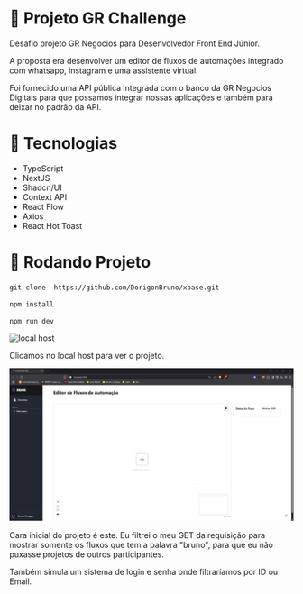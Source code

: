 # 🔖 Projeto GR Challenge

Desafio projeto GR Negocios para Desenvolvedor Front End Júnior.

A proposta era desenvolver um editor de fluxos de automações integrado com whatsapp, instagram e uma assistente virtual.

Foi fornecido uma API pública integrada com o banco da GR Negocios Digitais para que possamos integrar nossas aplicações e também para deixar no padrão da API.

# 🚀 Tecnologias

- TypeScript
- NextJS
- Shadcn/UI
- Context API
- React Flow
- Axios
- React Hot Toast

# 📙 Rodando Projeto

```
git clone  https://github.com/DorigonBruno/xbase.git
```

```
npm install
```

```
npm run dev
```

<img src="./github/image.png" alt="local host"/>

Clicamos no local host para ver o projeto.

<img src="./github/projeto.png" alt="local host"/>

Cara inicial do projeto é este. Eu filtrei o meu GET da requisição para mostrar somente os fluxos que tem a palavra "bruno", para que eu não puxasse projetos de outros participantes.

Também simula um sistema de login e senha onde filtraríamos por ID ou Email.
